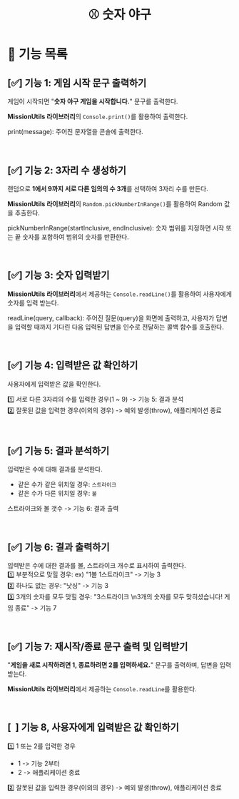<h1 align="middle">⚾ 숫자 야구</h1>

# 📝 기능 목록

## [✅] 기능 1: 게임 시작 문구 출력하기  
게임이 시작되면 "__숫자 야구 게임을 시작합니다.__" 문구를 출력한다.

**MissionUtils 라이브러리**의 `Console.print()`를 활용하여 출력한다.

print(message): 주어진 문자열을 콘솔에 출력한다.

</br>

## [✅] 기능 2: 3자리 수 생성하기
랜덤으로 **1에서 9까지 서로 다른 임의의 수 3개**를 선택하여 3자리 수를 만든다.

**MissionUtils 라이브러리**의 `Random.pickNumberInRange()`를 활용하여 Random 값을 추출한다.  

pickNumberInRange(startInclusive, endInclusive): 숫자 범위를 지정하면 시작 또는 끝 숫자를 포함하여 범위의 숫자를 반환한다.

</br>

## [✅] 기능 3: 숫자 입력받기
**MissionUtils 라이브러리**에서 제공하는 `Console.readLine()`를 활용하여 사용자에게 숫자를 입력 받는다.  

readLine(query, callback): 주어진 질문(query)을 화면에 출력하고, 사용자가 답변을 입력할 때까지 기다린 다음 입력된 답변을 인수로 전달하는 콜백 함수를 호출한다.

</br>

## [✅] 기능 4: 입력받은 값 확인하기
사용자에게 입력받은 값을 확인한다.  

1️⃣ 서로 다른 3자리의 수를 입력한 경우(1 ~ 9) -> 기능 5: 결과 분석  
2️⃣ 잘못된 값을 입력한 경우(이외의 경우) -> 예외 발생(throw), 애플리케이션 종료  

</br>

## [✅] 기능 5: 결과 분석하기
입력받은 수에 대해 결과를 분석한다.  
- 같은 수가 같은 위치일 경우: `스트라이크`
- 같은 수가 다른 위치일 경우: `볼`

스트라이크와 볼 갯수 -> 기능 6: 결과 출력

</br>

## [✅] 기능 6: 결과 출력하기
입력받은 수에 대한 결과를 볼, 스트라이크 개수로 표시하여 출력한다.  
1️⃣ 부분적으로 맞힐 경우: ex) "1볼 1스트라이크" -> 기능 3  
2️⃣ 하나도 없는 경우: "낫싱" -> 기능 3  
3️⃣ 3개의 숫자를 모두 맞힐 경우: "3스트라이크 \n3개의 숫자를 모두 맞히셨습니다! 게임 종료" -> 기능 7

</br>

## [✅] 기능 7: 재시작/종료 문구 출력 및 입력받기
"**게임을 새로 시작하려면 1, 종료하려면 2를 입력하세요.**" 문구를 출력하며, 답변을 입력받는다.

**MissionUtils 라이브러리**에서 제공하는 `Console.readLine`를 활용한다.

</br>

## [&nbsp; ] 기능 8, 사용자에게 입력받은 값 확인하기
1️⃣ 1 또는 2를 입력한 경우  
  - 1 -> 기능 2부터  
  - 2 -> 애플리케이션 종료  
  
2️⃣ 잘못된 값을 입력한 경우(이외의 경우) -> 예외 발생(throw), 애플리케이션 종료  

</br>